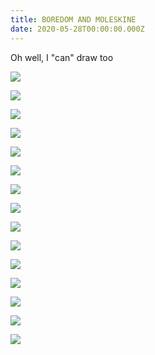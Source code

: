 ```yaml
---
title: BOREDOM AND MOLESKINE
date: 2020-05-28T00:00:00.000Z
---
```

Oh well, I "can" draw too

![](https://ucarecdn.com/1717b2bb-598f-4091-a1b0-b1afafb1fb3b/)

![](https://ucarecdn.com/91eacfcd-b4d6-4c8c-b909-7cbd61289684/)

<div class="img-row">

![](https://ucarecdn.com/d5ea5357-e982-42ad-9f91-5381bce8137f/)

![](https://ucarecdn.com/ff30f03b-480d-41c9-aca8-8cc60675d3dc/)

![](https://ucarecdn.com/e8645d05-4ffe-4e8c-b7d2-ada9066d96f5/)

</div>

![](https://ucarecdn.com/c3648363-73aa-49bb-9a75-e5c666e32537/)

<div class="img-row">

![](https://ucarecdn.com/26245434-a391-43ae-97bc-bfde3610e30e/)

![](https://ucarecdn.com/41f2adcc-d99e-4408-9432-bf6d0b4f554e/)

</div>

<div class="img-row">

![](https://ucarecdn.com/2cc23310-7a5f-4139-80f4-0670b5b34be4/)

![](https://ucarecdn.com/764fb973-a64e-4231-a60d-3c308f3c77f6/)

</div>

<div class="img-row">

![](https://ucarecdn.com/97f4414a-8690-4f30-a3b0-b773eb47c996/)

![](https://ucarecdn.com/b0332f6a-ed83-4c35-ae14-58811638f95a/)

![](https://ucarecdn.com/b5500a64-9951-4be4-a8f8-5b9ab7f73b0f/)

</div>

![](https://ucarecdn.com/0737f91d-f32c-4022-b6c1-cc3798942ef1/)

![](https://ucarecdn.com/d21070d5-7a23-4c29-bf44-0a71c119d8da/)